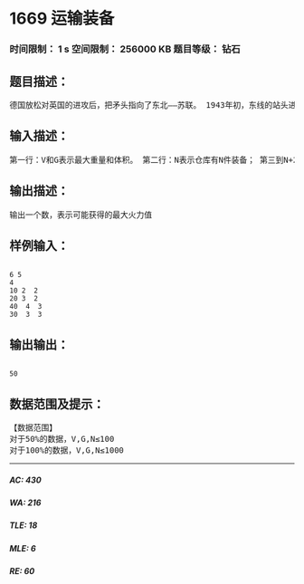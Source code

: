 # 1669 运输装备   
### 时间限制： 1 s     空间限制： 256000 KB     题目等级： 钻石  
## 题目描述：  

<pre>
德国放松对英国的进攻后，把矛头指向了东北——苏联。 1943年初，东线的站头进行到白热化阶段。据可靠情报，90余万德国军队在库尔斯克准备发动好大的攻势。因此，朱可夫元帅要求你立即从远东的军工厂运输大量装备支援库尔斯克前线。 列车司机告诉你，一趟列车最多可以容纳V体积的武器装备，但是你可能不能装满，因为列车承受不了那么大的重量，一趟列车最多可以承载G单位的重量。同时，军工厂仓库提供给你一份装备清单，详细记录了每件装备的体积、重量和火力。为了有效支援朱可夫元帅，你要找到一种方案，使得总火力值最大。
</pre>
  
  
## 输入描述：  

<pre>
第一行：V和G表示最大重量和体积。 第二行：N表示仓库有N件装备； 第三到N+2行：每行3个数Ti  Vi  Gi表示个装备的火力值、体积和重量；
</pre>
  
  
## 输出描述：  

<pre>
输出一个数，表示可能获得的最大火力值
</pre>
  
  
## 样例输入：  

<pre><code>
6 5
4
10 2  2
20 3  2
40  4  3
30  3  3
</code></pre>
  
  
## 输出输出：  

<pre><code>
50
</code></pre>
  
  
## 数据范围及提示：  

<pre>
【数据范围】
对于50%的数据，V,G,N≤100
对于100%的数据，V,G,N≤1000
</pre>
  
  
***  

##### AC: 430  
##### WA: 216  
##### TLE: 18  
##### MLE: 6  
##### RE: 60  
